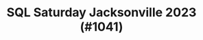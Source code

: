 ---
layout: event
title: "SQL Saturday Jacksonville 2023 (#1041)"
subtitle: ""
tags: ["Jacksonville", "Florida", "USA", "physical", "2022", "North America"]
thumb: /assets/img/logos/Just_icon_Color_small.png
comments: false
testevent: 1
data: SQLSat1022
---